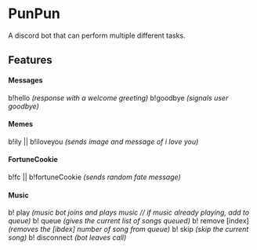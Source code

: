 # PunPun

A discord bot that can perform multiple different tasks.

## Features
#### Messages
b!hello *(response with a welcome greeting)*
b!goodbye *(signals user goodbye)*
 
#### Memes
b!ily || b!iloveyou *(sends image and message of i love you)*

#### FortuneCookie
b!fc || b!fortuneCookie *(sends random fate message)*

#### Music
b! play *(music bot joins and plays music // if music already playing, add to queue)*
b! queue *(gives the current list of songs queued)*
b! remove [index] *(removes the [ibdex] number of song from queue)*
b! skip *(skip the current song)*
b! disconnect *(bot leaves call)*
